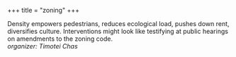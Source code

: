 +++
title = "zoning"
+++

Density empowers pedestrians, reduces ecological load, pushes down rent, diversifies culture. Interventions might look like testifying at public hearings on amendments to the zoning code. \
_organizer: Timotei Chas_